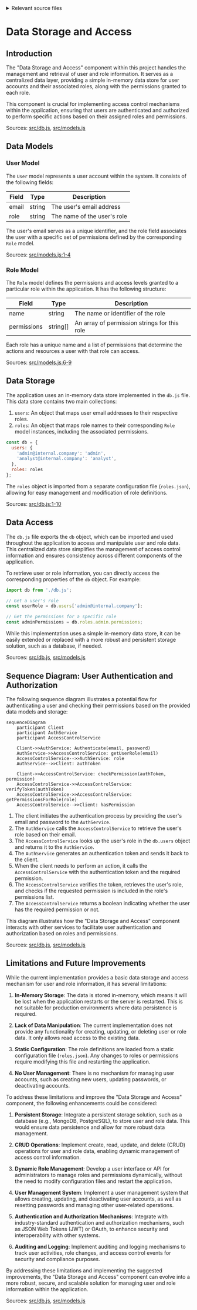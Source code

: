 <details>
<summary>Relevant source files</summary>

The following files were used as context for generating this wiki page:

- [src/db.js](https://github.com/agattani123/access-control-service/blob/main/src/db.js)
- [src/models.js](https://github.com/agattani123/access-control-service/blob/main/src/models.js)

</details>

# Data Storage and Access

## Introduction

The "Data Storage and Access" component within this project handles the management and retrieval of user and role information. It serves as a centralized data layer, providing a simple in-memory data store for user accounts and their associated roles, along with the permissions granted to each role.

This component is crucial for implementing access control mechanisms within the application, ensuring that users are authenticated and authorized to perform specific actions based on their assigned roles and permissions.

Sources: [src/db.js](), [src/models.js]()

## Data Models

### User Model

The `User` model represents a user account within the system. It consists of the following fields:

| Field | Type    | Description                    |
|-------|---------|--------------------------------|
| email | string  | The user's email address       |
| role  | string  | The name of the user's role    |

The user's email serves as a unique identifier, and the role field associates the user with a specific set of permissions defined by the corresponding `Role` model.

Sources: [src/models.js:1-4]()

### Role Model

The `Role` model defines the permissions and access levels granted to a particular role within the application. It has the following structure:

| Field       | Type     | Description                                  |
|-------------|----------|----------------------------------------------|
| name        | string   | The name or identifier of the role           |
| permissions | string[] | An array of permission strings for this role |

Each role has a unique name and a list of permissions that determine the actions and resources a user with that role can access.

Sources: [src/models.js:6-9]()

## Data Storage

The application uses an in-memory data store implemented in the `db.js` file. This data store contains two main collections:

1. `users`: An object that maps user email addresses to their respective roles.
2. `roles`: An object that maps role names to their corresponding `Role` model instances, including the associated permissions.

```javascript
const db = {
  users: {
    'admin@internal.company': 'admin',
    'analyst@internal.company': 'analyst',
  },
  roles: roles
};
```

The `roles` object is imported from a separate configuration file (`roles.json`), allowing for easy management and modification of role definitions.

Sources: [src/db.js:1-10]()

## Data Access

The `db.js` file exports the `db` object, which can be imported and used throughout the application to access and manipulate user and role data. This centralized data store simplifies the management of access control information and ensures consistency across different components of the application.

To retrieve user or role information, you can directly access the corresponding properties of the `db` object. For example:

```javascript
import db from './db.js';

// Get a user's role
const userRole = db.users['admin@internal.company'];

// Get the permissions for a specific role
const adminPermissions = db.roles.admin.permissions;
```

While this implementation uses a simple in-memory data store, it can be easily extended or replaced with a more robust and persistent storage solution, such as a database, if needed.

Sources: [src/db.js](), [src/models.js]()

## Sequence Diagram: User Authentication and Authorization

The following sequence diagram illustrates a potential flow for authenticating a user and checking their permissions based on the provided data models and storage:

```mermaid
sequenceDiagram
    participant Client
    participant AuthService
    participant AccessControlService
    
    Client->>AuthService: Authenticate(email, password)
    AuthService->>AccessControlService: getUserRole(email)
    AccessControlService-->>AuthService: role
    AuthService-->>Client: authToken
    
    Client->>AccessControlService: checkPermission(authToken, permission)
    AccessControlService->>AccessControlService: verifyToken(authToken)
    AccessControlService->>AccessControlService: getPermissionsForRole(role)
    AccessControlService-->>Client: hasPermission
```

1. The client initiates the authentication process by providing the user's email and password to the `AuthService`.
2. The `AuthService` calls the `AccessControlService` to retrieve the user's role based on their email.
3. The `AccessControlService` looks up the user's role in the `db.users` object and returns it to the `AuthService`.
4. The `AuthService` generates an authentication token and sends it back to the client.
5. When the client needs to perform an action, it calls the `AccessControlService` with the authentication token and the required permission.
6. The `AccessControlService` verifies the token, retrieves the user's role, and checks if the requested permission is included in the role's permissions list.
7. The `AccessControlService` returns a boolean indicating whether the user has the required permission or not.

This diagram illustrates how the "Data Storage and Access" component interacts with other services to facilitate user authentication and authorization based on roles and permissions.

Sources: [src/db.js](), [src/models.js]()

## Limitations and Future Improvements

While the current implementation provides a basic data storage and access mechanism for user and role information, it has several limitations:

1. **In-Memory Storage**: The data is stored in-memory, which means it will be lost when the application restarts or the server is restarted. This is not suitable for production environments where data persistence is required.

2. **Lack of Data Manipulation**: The current implementation does not provide any functionality for creating, updating, or deleting user or role data. It only allows read access to the existing data.

3. **Static Configuration**: The role definitions are loaded from a static configuration file (`roles.json`). Any changes to roles or permissions require modifying this file and restarting the application.

4. **No User Management**: There is no mechanism for managing user accounts, such as creating new users, updating passwords, or deactivating accounts.

To address these limitations and improve the "Data Storage and Access" component, the following enhancements could be considered:

1. **Persistent Storage**: Integrate a persistent storage solution, such as a database (e.g., MongoDB, PostgreSQL), to store user and role data. This would ensure data persistence and allow for more robust data management.

2. **CRUD Operations**: Implement create, read, update, and delete (CRUD) operations for user and role data, enabling dynamic management of access control information.

3. **Dynamic Role Management**: Develop a user interface or API for administrators to manage roles and permissions dynamically, without the need to modify configuration files and restart the application.

4. **User Management System**: Implement a user management system that allows creating, updating, and deactivating user accounts, as well as resetting passwords and managing other user-related operations.

5. **Authentication and Authorization Mechanisms**: Integrate with industry-standard authentication and authorization mechanisms, such as JSON Web Tokens (JWT) or OAuth, to enhance security and interoperability with other systems.

6. **Auditing and Logging**: Implement auditing and logging mechanisms to track user activities, role changes, and access control events for security and compliance purposes.

By addressing these limitations and implementing the suggested improvements, the "Data Storage and Access" component can evolve into a more robust, secure, and scalable solution for managing user and role information within the application.

Sources: [src/db.js](), [src/models.js]()